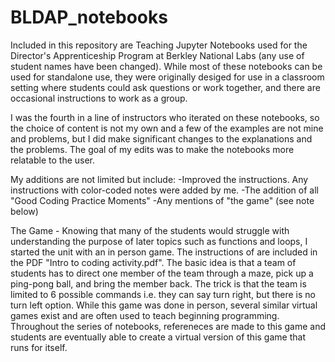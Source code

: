 # BLDAP_notebooks
Included in this repository are Teaching Jupyter Notebooks used for the Director's Apprenticeship Program at Berkley National Labs (any use of student names have been changed).
While most of these notebooks can be used for standalone use, they were originally desiged for use in a classroom setting where students could ask questions or work together, and there are occasional instructions to work as a group.

I was the fourth in a line of instructors who iterated on these notebooks, so the choice of content is not my own and a few of the examples are not mine and problems, but I did make significant changes to the explanations and the problems. The goal of my edits was to make the notebooks more relatable to the user. 

My additions are not limited but include: 
-Improved the instructions. Any instructions with color-coded notes were added by me. 
-The addition of all "Good Coding Practice Moments"
-Any mentions of "the game" (see note below)


The Game - Knowing that many of the students would struggle with understanding the purpose of later topics such as functions and loops, I started the unit with an in person game. The instructions of are included in the PDF "Intro to coding activity.pdf". The basic idea is that a team of students has to direct one member of the team through a maze, pick up a ping-pong ball, and bring the member back. The trick is that the team is limited to 6 possible commands i.e. they can say turn right, but there is no turn left option. While this game was done in person, several similar virtual games exist and are often used to teach beginning programming. 
Throughout the series of notebooks, refereneces are made to this game and students are eventually able to create a virtual version of this game that runs for itself. 



